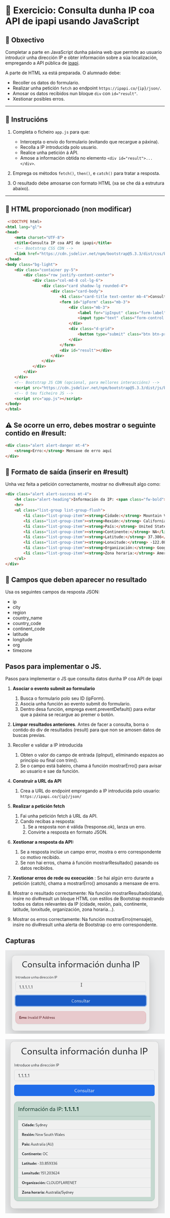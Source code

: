 # 🧠 Exercicio: Consulta dunha IP coa API de ipapi usando JavaScript

## 🎯 Obxectivo

Completar a parte en JavaScript dunha páxina web que permite ao usuario introducir unha dirección IP e obter información sobre a súa localización, empregando a API pública de [ipapi](https://ipapi.co/).

A parte de HTML xa está preparada. O alumnado debe:
- Recoller os datos do formulario.
- Realizar unha petición `fetch` ao endpoint `https://ipapi.co/{ip}/json/`.
- Amosar os datos recibidos nun bloque `div` con `id="result"`.
- Xestionar posibles erros.

---

## 🧾 Instrucións

1. Completa o ficheiro `app.js` para que:
   - Intercepta o envío do formulario (evitando que recargue a páxina).
   - Recolla a IP introducida polo usuario.
   - Realice unha petición á API.
   - Amose a información obtida no elemento `<div id="result">...</div>`.

2. Emprega os métodos `fetch()`, `then()`, e `catch()` para tratar a resposta.

3. O resultado debe amosarse con formato HTML (xa se che dá a estrutura abaixo).

---

## 🧱 HTML proporcionado (non modificar)

```html
 <!DOCTYPE html>
<html lang="gl">
<head>
    <meta charset="UTF-8">
    <title>Consulta IP coa API de ipapi</title>
    <!-- Bootstrap CSS CDN -->
    <link href="https://cdn.jsdelivr.net/npm/bootstrap@5.3.3/dist/css/bootstrap.min.css" rel="stylesheet">
</head>
<body class="bg-light">
    <div class="container py-5">
        <div class="row justify-content-center">
            <div class="col-md-8 col-lg-6">
                <div class="card shadow-lg rounded-4">
                    <div class="card-body">
                        <h1 class="card-title text-center mb-4">Consulta información dunha IP</h1>
                        <form id="ipForm" class="mb-3">
                            <div class="mb-3">
                                <label for="ipInput" class="form-label">Introduce unha dirección IP</label>
                                <input type="text" class="form-control form-control-lg" id="ipInput" name="ip" placeholder="Exemplo: 8.8.8.8" required>
                            </div>
                            <div class="d-grid">
                                <button type="submit" class="btn btn-primary btn-lg">Consultar</button>
                            </div>
                        </form>
                        <div id="result"></div>
                    </div>
                </div>
            </div>
        </div>
    </div>
    <!-- Bootstrap JS CDN (opcional, para mellores interaccións) -->
    <script src="https://cdn.jsdelivr.net/npm/bootstrap@5.3.3/dist/js/bootstrap.bundle.min.js"></script>
    <!-- O teu ficheiro JS -->
    <script src="app.js"></script>
</body>
</html>


```


## ⚠️ Se ocorre un erro, debes mostrar o seguinte contido en #result:
```html
<div class="alert alert-danger mt-4">
    <strong>Erro:</strong> Mensaxe de erro aquí
</div>

```

## 🧩 Formato de saída (inserir en #result)
Unha vez feita a petición correctamente, mostrar no div#result algo como:
```html
<div class="alert alert-success mt-4">
    <h4 class="alert-heading">Información da IP: <span class="fw-bold">8.8.8.8</span></h4>
    <hr>
    <ul class="list-group list-group-flush">
        <li class="list-group-item"><strong>Cidade:</strong> Mountain View</li>
        <li class="list-group-item"><strong>Rexión:</strong> California</li>
        <li class="list-group-item"><strong>País:</strong> United States (US)</li>
        <li class="list-group-item"><strong>Continente:</strong> NA</li>
        <li class="list-group-item"><strong>Latitude:</strong> 37.386</li>
        <li class="list-group-item"><strong>Lonxitude:</strong> -122.0838</li>
        <li class="list-group-item"><strong>Organización:</strong> Google LLC</li>
        <li class="list-group-item"><strong>Zona horaria:</strong> America/Los_Angeles</li>
    </ul>
</div>

```
 

## 📌 Campos que deben aparecer no resultado
Usa os seguintes campos da resposta JSON:
- ip
- city
- region
- country_name
- country_code
- continent_code
- latitude
- longitude
- org
- timezone

## Pasos para implementar o JS.

Pasos para implementar o JS que consulta datos dunha IP coa API de ipapi
1. **Asociar o evento submit ao formulario**
   1. Busca o formulario polo seu ID (ipForm).
   2. Asocia unha función ao evento submit do formulario.
   3. Dentro desa función, emprega event.preventDefault() para evitar que a páxina se recargue ao premer o botón.

2. **Limpar resultados anteriores**. Antes de facer a consulta, borra o contido do div de resultados (result) para que non se amosen datos de buscas previas.
3. Recoller e validar a IP introducida
   1. Obten o valor do campo de entrada (ipInput), eliminando espazos ao principio ou final con trim().
   2. Se o campo está baleiro, chama á función mostrarErro() para avisar ao usuario e sae da función.
4. **Construír a URL da API**
   1. Crea a URL do endpoint empregando a IP introducida polo usuario: `https://ipapi.co/{ip}/json/`
5. **Realizar a petición fetch**
   1. Fai unha petición fetch á URL da API.
   2. Cando recibas a resposta: 
      1. Se a resposta non é válida (!response.ok), lanza un erro.
      2. Convirte a resposta en formato JSON.
6.  **Xestionar a resposta da API:**
    1.  Se a resposta inclúe un campo error, mostra o erro correspondente co motivo recibido.
    2.  Se non hai erros, chama á función mostrarResultado() pasando os datos recibidos.

7. **Xestionar erros de rede ou execución** : Se hai algún erro durante a petición (catch), chama a mostrarErro() amosando a mensaxe de erro.

8. Mostrar o resultado correctamente: Na función mostrarResultado(data), insire no div#result un bloque HTML con estilos de Bootstrap mostrando todos os datos relevantes da IP (cidade, rexión, país, continente, latitude, lonxitude, organización, zona horaria...).

9. Mostrar os erros correctamente: Na función mostrarErro(mensaje), insire no div#result unha alerta de Bootstrap co erro correspondente.



## Capturas

![alt text](01.png)


![alt text](02.png)